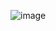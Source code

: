 ![image](https://github.com/krkarma777/CleanAirTracker/assets/149022496/3f391b15-a478-4ac6-8da7-ea90474db92f)
